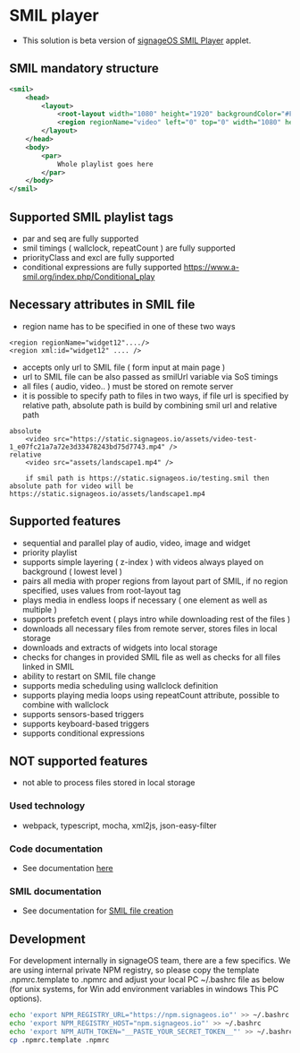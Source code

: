 # SMIL player

- This solution is beta version of [signageOS SMIL Player](https://docs.signageos.io/category/smil-guides) applet.

## SMIL mandatory structure
```xml
<smil>
    <head>
        <layout>
            <root-layout width="1080" height="1920" backgroundColor="#FFFFFF" />
            <region regionName="video" left="0" top="0" width="1080" height="1920" z-index="1" backgroundColor="#FFFFFF" mediaAlign="center" />
        </layout>
    </head>
    <body>
        <par> 
            Whole playlist goes here
        </par> 
    </body>
</smil>
```
## Supported SMIL playlist tags
- par and seq are fully supported
- smil timings ( wallclock, repeatCount ) are fully supported
- priorityClass and excl are fully supported
- conditional expressions are fully supported https://www.a-smil.org/index.php/Conditional_play

## Necessary attributes in SMIL file
- region name has to be specified in one of these two ways
```
<region regionName="widget12"..../>
<region xml:id="widget12" .... />
```
- accepts only url to SMIL file ( form input at main page )
- url to SMIL file can be also passed as smilUrl variable via SoS timings
- all files ( audio, video.. ) must be stored on remote server
- it is possible to specify path to files in two ways, if file url is specified by relative path,
absolute path is build by combining smil url and relative path
```
absolute
    <video src="https://static.signageos.io/assets/video-test-1_e07fc21a7a72e3d33478243bd75d7743.mp4" />
relative
    <video src="assets/landscape1.mp4" />
    
    if smil path is https://static.signageos.io/testing.smil then absolute path for video will be https://static.signageos.io/assets/landscape1.mp4
```


## Supported features
- sequential and parallel play of audio, video, image and widget
- priority playlist
- supports simple layering ( z-index ) with videos always played on background ( lowest level ) 
- pairs all media with proper regions from layout part of SMIL, if no region specified, uses values from root-layout tag
- plays media in endless loops if necessary ( one element as well as multiple )
- supports prefetch event ( plays intro while downloading rest of the files )
- downloads all necessary files from remote server, stores files in local storage
- downloads and extracts of widgets into local storage
- checks for changes in provided SMIL file as well as checks for all files linked in SMIL
- ability to restart on SMIL file change
- supports media scheduling using wallclock definition
- supports playing media loops using repeatCount attribute, possible to combine with wallclock
- supports sensors-based triggers
- supports keyboard-based triggers
- supports conditional expressions

## NOT supported features
- not able to process files stored in local storage

### Used technology
- webpack, typescript, mocha, xml2js, json-easy-filter

### Code documentation
- See documentation [here](docs/documentation.md)

### SMIL documentation
- See documentation for [SMIL file creation](https://docs.signageos.io/category/smil-docs-guides)

## Development
For development internally in signageOS team, there are a few specifics. We are using internal private NPM registry, so please copy the template .npmrc.template to .npmrc and adjust your local PC ~/.bashrc file as below (for unix systems, for Win add environment variables in windows This PC options).

```sh
echo 'export NPM_REGISTRY_URL="https://npm.signageos.io"' >> ~/.bashrc
echo 'export NPM_REGISTRY_HOST="npm.signageos.io"' >> ~/.bashrc
echo 'export NPM_AUTH_TOKEN="__PASTE_YOUR_SECRET_TOKEN__"' >> ~/.bashrc
cp .npmrc.template .npmrc
```
